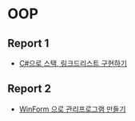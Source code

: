 # OOP

## Report 1
- [C#으로 스택, 링크드리스트 구현하기](https://github.com/pwrwpw/OOP/tree/main/0322)

## Report 2 
- [WinForm 으로 관리프로그램 만들기](https://github.com/pwrwpw/OOP/tree/main/Report2)
